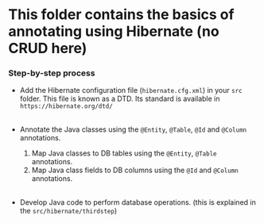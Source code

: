 # This folder contains the basics of annotating using Hibernate (no CRUD here)

### Step-by-step process


- Add the Hibernate configuration file (`hibernate.cfg.xml`) in your `src` folder. This file is known as a DTD. Its standard is available in `https://hibernate.org/dtd/` <br><br>

- Annotate the Java classes using the `@Entity`, `@Table`, `@Id` and `@Column` annotations.<br>
    1. Map Java classes to DB tables using the `@Entity`, `@Table` annotations.<br>
    2. Map Java class fields to DB columns using the `@Id` and `@Column` annotations.
<br><br>
- Develop Java code to perform database operations. (this is explained in the `src/hibernate/thirdstep`)
